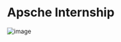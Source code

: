 # Apsche Internship
 
![image](https://github.com/Nalluribalasampoorna/Apsche-Internship/assets/78893806/215beb9b-eb4b-494d-9bbc-c09ce560f1d4)

